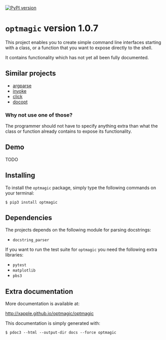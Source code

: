 [![PyPI version](https://badge.fury.io/py/optmagic.svg)](https://badge.fury.io/py/optmagic)

# `optmagic` version 1.0.7

This project enables you to create simple command line interfaces starting
with a class, or a function that you want to expose directly to the shell.

It contains functionality which has not yet all been fully documented.

## Similar projects

* [argparse](https://docs.python.org/3/library/argparse.html)
* [invoke](https://www.pyinvoke.org/)
* [click](https://click.palletsprojects.com/)
* [docopt](https://docopt.org/)

### Why not use one of those?

The programmer should not have to specify anything extra than what the class or function already contains to expose its functionality.

## Demo 

TODO

## Installing

To install the `optmagic` package, simply type the following commands on your terminal:

    $ pip3 install optmagic

## Dependencies

The projects depends on the following module for parsing docstrings:

* `docstring_parser`

If you want to run the test suite for `optmagic` you need the following extra libraries:

* `pytest`
* `matplotlib`
* `pbs3`

## Extra documentation

More documentation is available at:

<http://xapple.github.io/optmagic/optmagic>

This documentation is simply generated with:

    $ pdoc3 --html --output-dir docs --force optmagic